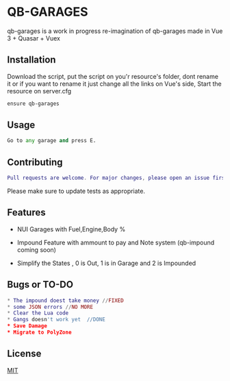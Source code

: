 # QB-GARAGES

qb-garages is a work in progress re-imagination of qb-garages made in Vue 3 + Quasar + Vuex

## Installation

Download the script, put the script on you'r resource's folder, dont rename it or if you want to rename it just change all the links on Vue's side, Start the resource on server.cfg

```bash
ensure qb-garages
```

## Usage

```python
Go to any garage and press E.
```

## Contributing
```lua
Pull requests are welcome. For major changes, please open an issue first to discuss what you would like to change.
```

Please make sure to update tests as appropriate.

## Features

* NUI Garages with Fuel,Engine,Body %

* Impound Feature with ammount to pay and Note system (qb-impound coming soon)

* Simplify the States , 0 is Out, 1 is in Garage and 2 is Impounded

## Bugs or TO-DO

```lua
* The impound doest take money //FIXED
* some JSON errors //NO MORE
* Clear the Lua code
* Gangs doesn't work yet  //DONE
* Save Damage
* Migrate to PolyZone
```

## License
[MIT](https://choosealicense.com/licenses/mit/)
